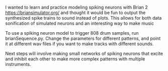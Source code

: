 I wanted to learn and practice modeling spiking neurons with Brian 2 https://briansimulator.org/ and thought it would be fun to output the synthesized spike trains to sound instead of plots. This allows for both data sonification of simulated neurons and an interesting way to make music

To use a spiking neuron model to trigger 808 drum samples, run brianSequence.py. Change the parameters for different patterns, and point it at different wav files if you want to make tracks with different sounds.

Next steps will involve making small networks of spiking neurons that excite and inhibit each other to make more complex patterns with multiple instruments.
